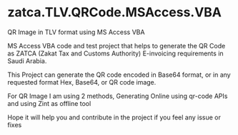 # zatca.TLV.QRCode.MSAccess.VBA
QR Image in TLV format using MS Access VBA

MS Access VBA code and test project that helps to generate the QR Code as  ZATCA (Zakat Tax and Customs Authority) E-invoicing requirements in Saudi Arabia.

This Project can generate the QR code encoded in Base64 format, or in any requested format Hex, Base64, or QR code image.

For QR Image I am using 2 methods, Generating Online using qr-code APIs and using Zint as offline tool

Hope it will help you and contribute in the project if you feel any issue or fixes
